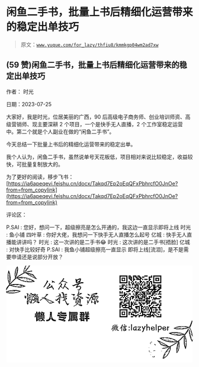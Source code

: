# 闲鱼二手书，批量上书后精细化运营带来的稳定出单技巧

> 原文：[`www.yuque.com/for_lazy/thfiu8/kmmkgp04wm2ad7xw`](https://www.yuque.com/for_lazy/thfiu8/kmmkgp04wm2ad7xw)



## (59 赞)闲鱼二手书，批量上书后精细化运营带来的稳定出单技巧 

作者： 时光 

日期：2023-07-25 

大家好，我是时光，位居美丽的广西，90 后高级电子商务师、创业培训师资、高级营销师、现主要深耕 2 个项目，一个是快手无人直播，2 个工作室稳定运营中。第二个就是个人副业在做的“闲鱼二手书”。 

今天总结一下批量上书后的精细化运营带来的稳定出单。 

我个人认为，闲鱼二手书，虽然说单号天花板低，项目相对来说比较稳定，收益较快，可批量复制放大的。 

为了更好的阅读，移步飞书：[https://ia6apeqevi.feishu.cn/docx/Takqd7Ep2oEqQFxPbhrcfO0JnOe?from=from_copylink](https://ia6apeqevi.feishu.cn/docx/Takqd7Ep2oEqQFxPbhrcfO0JnOe?from=from_copylink) 

评论区： 

P.SAI : 您好，想问一下，超级擦亮是怎么开通的，我这边一直显示即将上线 时光 : 鱼小铺 四叶草 : 你好大佬，我想问一下快手无人直播怎么起号 亿城 : 快手无人直播能讲讲吗？ 时光 : 这一次讲的是二手书😂 时光 : 这次讲的是二手书[捂脸] 亿城 : 对快手比较好奇 P.SAI : 我鱼小铺超级擦亮一直显示 即将上线[流泪]，是不是需要申请还是说部分开放？ 

![](img/894d30a529e7c37bcd3392323c99941c.png)  